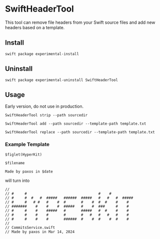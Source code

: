 # SwiftHeaderTool

This tool can remove file headers from your Swift source files and add new headers based on a template.

## Install
```
swift package experimental-install
```

## Uninstall
```
swift package experimental-uninstall SwiftHeaderTool
```

## Usage

Early version, do not use in production.

```
SwiftHeaderTool strip --path sourcedir
```

```
SwiftHeaderTool add --path sourcedir --template-path template.txt
```

```
SwiftHeaderTool replace --path sourcedir --template-path template.txt
```

### Example Template
```
$figlet(HyperKit)

$filename

Made by paxos in $date
```

will turn into

```
//
// #     #                                 #    #
// #     #  #   #  #####   ######  #####   #   #   #  #####
// #     #   # #   #    #  #       #    #  #  #    #    #
// #######    #    #    #  #####   #    #  ###     #    #
// #     #    #    #####   #       #####   #  #    #    #
// #     #    #    #       #       #   #   #   #   #    #
// #     #    #    #       ######  #    #  #    #  #    #
//
// CommitsService.swift
// Made by paxos in Mar 14, 2024
```
